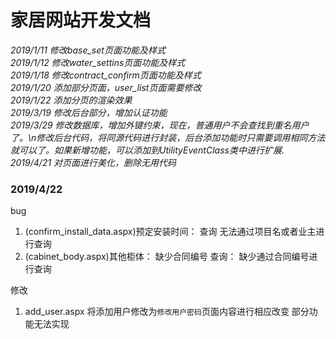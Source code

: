 # 家居网站开发文档
*2019/1/11 修改base_set页面功能及样式*  
*2019/1/12 修改water_settins页面功能及样式*  
*2019/1/18 修改contract_confirm页面功能及样式*  
*2019/1/20 添加部分页面，user_list页面需要修改*  
*2019/1/22 添加分页的渲染效果*  
*2019/3/19 修改后台部分，增加认证功能*  
*2019/3/29 修改数据库，增加外键约束，现在，普通用户不会查找到重名用户了。\n修改后台代码，将同源代码进行封装，后台添加功能时只需要调用相同方法就可以了。如果新增功能，可以添加到UtilityEventClass类中进行扩展.* 
*2019/4/21 对页面进行美化，删除无用代码*


### 2019/4/22 
bug
1. (confirm_install_data.aspx)预定安装时间： 查询 无法通过项目名或者业主进行查询
2. (cabinet_body.aspx)其他柜体： 缺少合同编号 查询： 缺少通过合同编号进行查询

修改 
1. add_user.aspx 将添加用户修改为`修改用户密码`页面内容进行相应改变
部分功能无法实现




